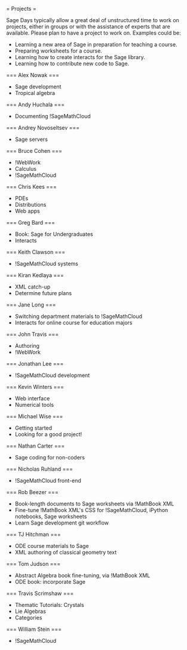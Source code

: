 = Projects =

Sage Days typically allow a great deal of unstructured time to work on projects, either in groups or with the assistance of experts that are available.  Please plan to have a project to work on.  Examples could be:

 * Learning a new area of Sage in preparation for teaching a course.
 * Preparing worksheets for a course.
 * Learning how to create interacts for the Sage library.
 * Learning how to contribute new code to Sage.

=== Alex Nowak ===
 *  Sage development 
 *  Tropical algebra


=== Andy Huchala ===
 *  Documenting !SageMathCloud

=== Andrey Novoseltsev  ===
 *  Sage servers

=== Bruce Cohen ===
 *  !WebWork
 *  Calculus
 *  !SageMathCloud

=== Chris Kees ===
 *  PDEs
 *  Distributions
 *  Web apps

=== Greg Bard ===
 *  Book: Sage for Undergraduates
 *  Interacts

=== Keith Clawson ===
 *  !SageMathCloud systems

=== Kiran Kedlaya ===
 *  XML catch-up
 *  Determine future plans

=== Jane Long ===
 *  Switching department materials to !SageMathCloud
 *  Interacts for online course for education majors

=== John Travis ===
 *  Authoring
 *  !WebWork

=== Jonathan Lee ===
 *  !SageMathCloud development

=== Kevin Winters ===
 *  Web interface
 *  Numerical tools

=== Michael Wise ===
 *  Getting started
 *  Looking for a good project!

=== Nathan Carter ===
 *  Sage coding for non-coders

=== Nicholas Ruhland ===
 *  !SageMathCloud front-end

=== Rob Beezer ===
 *  Book-length documents to Sage worksheets via !MathBook XML
 *  Fine-tune !MathBook XML's CSS for !SageMathCloud, iPython notebooks, Sage worksheets
 *  Learn Sage development git workflow

=== TJ Hitchman ===
 *  ODE course materials to Sage
 *  XML authoring of classical geometry text

=== Tom Judson ===
 *  Abstract Algebra book fine-tuning, via !MathBook XML
 *  ODE book: incorporate Sage

=== Travis Scrimshaw ===
 *  Thematic Tutorials: Crystals
 *  Lie Algebras
 *  Categories

=== William Stein ===
 *  !SageMathCloud
